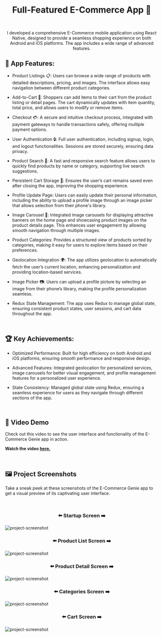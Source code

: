 <h1 align="center" id="title">Full-Featured E-Commerce App 📱</h1>

<br>
<p align="center" id="description" > I developed a comprehensive E-Commerce mobile application using React Native, designed to provide a seamless shopping experience on both Android and iOS platforms. The app includes a wide range of advanced features.</p>


<h2>📱 App Features:</h2>

* Product Listings 📋: Users can browse a wide range of products with detailed descriptions, pricing, and images. The interface allows easy navigation between different product categories.

* Add-to-Cart 🛒: Shoppers can add items to their cart from the product listing or detail pages. The cart dynamically updates with item quantity, total price, and allows users to modify or remove items.

* Checkout 💳: A secure and intuitive checkout process, integrated with payment gateways to handle transactions safely, offering multiple payment options.

* User Authentication 🔒: Full user authentication, including signup, login, and logout functionalities. Sessions are stored securely, ensuring data privacy.

* Product Search 🔎: A fast and responsive search feature allows users to quickly find products by name or category, supporting live search suggestions.

* Persistent Cart Storage 🛑: Ensures the user’s cart remains saved even after closing the app, improving the shopping experience.

* Profile Update Page: Users can easily update their personal information, including the ability to upload a profile image through an image picker that allows selection from their phone's library.

* Image Carousel 🎠: Integrated image carousels for displaying attractive banners on the home page and showcasing product images on the product details page. This enhances user engagement by allowing smooth navigation through multiple images.

* Product Categories: Provides a structured view of products sorted by categories, making it easy for users to explore items based on their preferences.

* Geolocation Integration 🌍: The app utilizes geolocation to automatically fetch the user’s current location, enhancing personalization and providing location-based services.

* Image Picker 📷: Users can upload a profile picture by selecting an image from their phone’s library, making the profile personalization seamless.

* Redux State Management: The app uses Redux to manage global state, ensuring consistent product states, user sessions, and cart data throughout the app.

<br>


<h2>🏆 Key Achievements:</h2>

* Optimized Performance: Built for high efficiency on both Android and iOS platforms, ensuring smooth performance and responsive design.

* Advanced Features: Integrated geolocation for personalized services, image carousels for better visual engagement, and profile management features for a personalized user experience.

* State Consistency: Managed global state using Redux, ensuring a seamless experience for users as they navigate through different sections of the app.


<br>


<h2>🎥 Video Demo</h2>

<p>Check out this video to see the user interface and functionality of the E-Commerce Genie app in action.</p>

**Watch the video <a href="https://vimeo.com/1012140528?share=copy" target="_blank" rel="noopener noreferrer">here.</a>**

<br>

<h2>🖼️ Project Screenshots</h2>

<p>Take a sneak peek at these screenshots of the E-Commerce Genie app to get a visual preview of its captivating user interface.</p>

<br>

<h3 align="center">⬅️ Startup Screen ➡️</h3>
<img src="https://github-production-user-asset-6210df.s3.amazonaws.com/109801522/370031885-85c65586-73ff-4cbf-aade-292b333b68d2.jpg?X-Amz-Algorithm=AWS4-HMAC-SHA256&X-Amz-Credential=AKIAVCODYLSA53PQK4ZA%2F20240923%2Fus-east-1%2Fs3%2Faws4_request&X-Amz-Date=20240923T200359Z&X-Amz-Expires=300&X-Amz-Signature=df3c93c7c53d5e4c40a5dd5ce6616a765741d74bea359135cc7e192a721fc253&X-Amz-SignedHeaders=host" alt="project-screenshot" width="auto" height="auto">

<br>

<h3 align="center">⬅️ Product List Screen ➡️</h3>
<img src="https://github-production-user-asset-6210df.s3.amazonaws.com/109801522/370032434-e9d3b4a7-0cea-40f6-86c1-6dedc6ae7231.jpg?X-Amz-Algorithm=AWS4-HMAC-SHA256&X-Amz-Credential=AKIAVCODYLSA53PQK4ZA%2F20240923%2Fus-east-1%2Fs3%2Faws4_request&X-Amz-Date=20240923T200601Z&X-Amz-Expires=300&X-Amz-Signature=7fe88461654050f3f20dd0c21b74dca9c943615c8a953135d0605b40e1f5246e&X-Amz-SignedHeaders=host" alt="project-screenshot" width="auto" height="auto">

<br>

<h3 align="center">⬅️ Product Detail Screen ➡️</h3>
<img src="https://github-production-user-asset-6210df.s3.amazonaws.com/109801522/370032583-fcf00fb2-3b62-4431-a21c-71de18e3c284.jpg?X-Amz-Algorithm=AWS4-HMAC-SHA256&X-Amz-Credential=AKIAVCODYLSA53PQK4ZA%2F20240923%2Fus-east-1%2Fs3%2Faws4_request&X-Amz-Date=20240923T200632Z&X-Amz-Expires=300&X-Amz-Signature=fa60c5345fcf54595518d9cfb0334278bbc4ab3399afc72ef800dc71946b282b&X-Amz-SignedHeaders=host" alt="project-screenshot" width="auto" height="auto">

<br>

<h3 align="center">⬅️ Categories Screen ➡️</h3>
<img src="https://github-production-user-asset-6210df.s3.amazonaws.com/109801522/370032694-f6d3d0c8-5bf0-404f-bec7-75e439941f82.jpg?X-Amz-Algorithm=AWS4-HMAC-SHA256&X-Amz-Credential=AKIAVCODYLSA53PQK4ZA%2F20240923%2Fus-east-1%2Fs3%2Faws4_request&X-Amz-Date=20240923T200700Z&X-Amz-Expires=300&X-Amz-Signature=a32e7ea07dab507a5897221277f06dbc427024a65cf4aaece5710d7ddab34e54&X-Amz-SignedHeaders=host" alt="project-screenshot" width="auto" height="auto">

<br>

<h3 align="center">⬅️ Cart Screen ➡️</h3>
<img src="https://github-production-user-asset-6210df.s3.amazonaws.com/109801522/370032803-e1a9b1eb-4aaf-40f3-b7db-d00dec7a08ea.jpg?X-Amz-Algorithm=AWS4-HMAC-SHA256&X-Amz-Credential=AKIAVCODYLSA53PQK4ZA%2F20240923%2Fus-east-1%2Fs3%2Faws4_request&X-Amz-Date=20240923T200728Z&X-Amz-Expires=300&X-Amz-Signature=d48fec773ca0a3921d57dc14b63efd65df2100e632861edb978c9a5aefdc4911&X-Amz-SignedHeaders=host" alt="project-screenshot" width="auto" height="auto">

<br>


